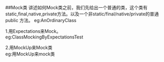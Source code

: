 ##Mock类
讲述如何Mock类之前，我们先给出一个普通的类，这个类有static,final,native,private方法。以及一个非static/final/native/private的普通public 方法。
eg:AnOrdinaryClass

1.用Expectations来Mock。<br/>
eg:ClassMockingByExpectationsTest

2.用MockUp来Mock类<br/>
eg:用MockUp来mock类